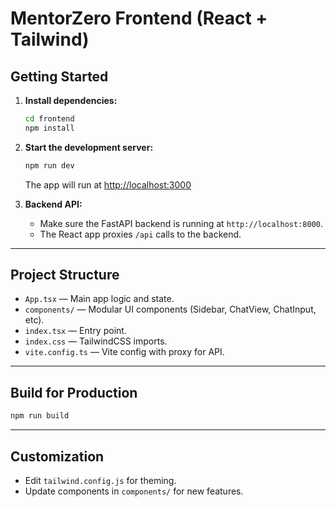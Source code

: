 # MentorZero Frontend (React + Tailwind)

## Getting Started

1. **Install dependencies:**

   ```bash
   cd frontend
   npm install
   ```

2. **Start the development server:**

   ```bash
   npm run dev
   ```
   The app will run at [http://localhost:3000](http://localhost:3000)

3. **Backend API:**
   - Make sure the FastAPI backend is running at `http://localhost:8000`.
   - The React app proxies `/api` calls to the backend.

---

## Project Structure

- `App.tsx` — Main app logic and state.
- `components/` — Modular UI components (Sidebar, ChatView, ChatInput, etc).
- `index.tsx` — Entry point.
- `index.css` — TailwindCSS imports.
- `vite.config.ts` — Vite config with proxy for API.

---

## Build for Production

```bash
npm run build
```

---

## Customization
- Edit `tailwind.config.js` for theming.
- Update components in `components/` for new features.
